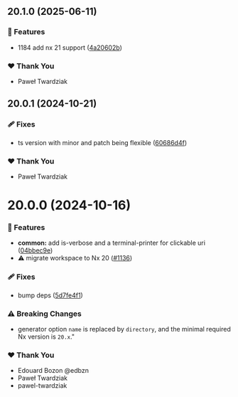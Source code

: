 ## 20.1.0 (2025-06-11)

### 🚀 Features

- 1184 add nx 21 support ([4a20602b](https://github.com/nxext/nx-extensions/commit/4a20602b))

### ❤️ Thank You

- Paweł Twardziak

## 20.0.1 (2024-10-21)

### 🩹 Fixes

- ts version with minor and patch being flexible ([60686d4f](https://github.com/nxext/nx-extensions/commit/60686d4f))

### ❤️  Thank You

- Paweł Twardziak

# 20.0.0 (2024-10-16)

### 🚀 Features

- **common:** add is-verbose and a terminal-printer for clickable uri ([04bbec9e](https://github.com/nxext/nx-extensions/commit/04bbec9e))
- ⚠️  migrate workspace to Nx 20 ([#1136](https://github.com/nxext/nx-extensions/pull/1136))

### 🩹 Fixes

- bump deps ([5d7fe4f1](https://github.com/nxext/nx-extensions/commit/5d7fe4f1))

### ⚠️  Breaking Changes

- generator option `name` is replaced by `directory`, and the minimal required Nx version is `20.x`."

### ❤️  Thank You

- Edouard Bozon @edbzn
- Paweł Twardziak
- pawel-twardziak